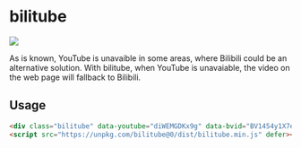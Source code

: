 # bilitube

[![](https://data.jsdelivr.com/v1/package/npm/bilitube/badge/all)](https://www.jsdelivr.com/package/npm/bilitube)

As is known, YouTube is unavaible in some areas, where Bilibili could be an alternative solution. With bilitube, when YouTube is unavaiable, the video on the web page will fallback to Bilibili.

## Usage

```html
<div class="bilitube" data-youtube="diWEMGDKx9g" data-bvid="BV1454y1X7et">Loading...</div>
<script src="https://unpkg.com/bilitube@0/dist/bilitube.min.js" defer></script>
```

